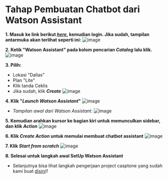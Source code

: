 # Tahap Pembuatan Chatbot dari Watson Assistant

**1. Masuk ke link berikut [_here_](https://cloud.ibm.com/), kemudian login. Jika sudah, tampilan antarmuka akan terlihat seperti ini:**
![image](https://github.com/mslthn/Build-Generative-Virtual-Assistant-IBM-Watsonx/assets/145754405/b30b22be-8452-40f9-b820-b07636bbc73c)

**2. Ketik "Watson Assistant" pada kolom pencarian _Catalog_ lalu klik.**
![image](https://github.com/mslthn/Build-Generative-Virtual-Assistant-IBM-Watsonx/assets/145754405/e11f7343-2daa-4a4e-85bd-4ba3da9d77ec)

**3. Pilih:**
* Lokasi "Dallas"
* Plan "Lite"
* Klik tanda Ceklis
* Jika sudah, klik **_Create_**
  ![image](https://github.com/mslthn/Build-Generative-Virtual-Assistant-IBM-Watsonx/assets/145754405/74d6206d-edef-4262-a93a-f99854f26de2)

**4. Klik "_Launch Watson Assistant_"**
![image](https://github.com/mslthn/Build-Generative-Virtual-Assistant-IBM-Watsonx/assets/145754405/62dd8b3e-9e9a-4565-a8f3-7ab24da67906)

* _Tampilan awal dari Watson Assistant:_
  ![image](https://github.com/mslthn/Build-Generative-Virtual-Assistant-IBM-Watsonx/assets/145754405/f5cfbc50-31d6-4a78-b1ee-dde1a4f6b313)

**5. Kemudian arahkan kursor ke bagian kiri untuk memunculkan sidebar, dan klik _Action_**
![image](https://github.com/mslthn/Build-Generative-Virtual-Assistant-IBM-Watsonx/assets/145754405/6ee67f44-69f1-4b72-b842-47a00b430122)

**6. Klik _Create Action_ untuk memulai membuat chatbot assistant**
![image](https://github.com/mslthn/Build-Generative-Virtual-Assistant-IBM-Watsonx/assets/145754405/96940188-b744-4fd3-ad4e-29eeed559a5a)

**7. Klik _Start from scratch_**
![image](https://github.com/mslthn/Build-Generative-Virtual-Assistant-IBM-Watsonx/assets/145754405/6c846137-6ccf-493b-9ce5-61414e4dc515)

**8. Selesai untuk langkah awal SetUp Watson Assistant**
* Selanjutnya bisa lihat langkah pengerjaan project casptone yang sudah kami buat [disini](https://github.com/mslthn/Build-Generative-Virtual-Assistant-IBM-Watsonx/blob/74f50cca61543c350d316a9f3f4f2fbef1049b91/Build%20Generative%20Virtual%20Assistant%20with%20IBM%20Watsonx/Membuat%20Project%20dengan%20Watson%20Asisstant.md)!!

  

